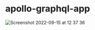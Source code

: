 # apollo-graphql-app

![Screenshot 2022-09-15 at 12 37 36](https://user-images.githubusercontent.com/51446173/190394120-479de53a-8d54-4c63-91f2-30610d6346e8.png)
